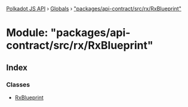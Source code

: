 [Polkadot JS API](../README.md) › [Globals](../globals.md) › ["packages/api-contract/src/rx/RxBlueprint"](_packages_api_contract_src_rx_rxblueprint_.md)

# Module: "packages/api-contract/src/rx/RxBlueprint"

## Index

### Classes

* [RxBlueprint](../classes/_packages_api_contract_src_rx_rxblueprint_.rxblueprint.md)
